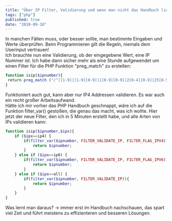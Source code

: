 ```yaml
---
title: "Über IP Filter, Validierung und wenn man nicht das Handbuch liest&#8230;"
tags: ["php"]
published: true
date: "2010-09-18"
---
```


In manchen Fällen muss, oder besser sollte, man bestimmte Eingaben und Werte überprüfen. Beim Programmieren gilt die Regeln, niemals dem Userinput vertrauen!  
Ich brauchte nun eine Validierung, ob der eingegebene Wert, eine IP Nummer ist. Ich habe dann sicher mehr als eine Stunde aufgewendet um einen Filter für die PHP Funktion "preg_match" zu erstellen:

```php
function isip($ipnumber){
 return preg_match ("/^([1-9]|[1-9][0-9]|1[0-9][0-9]|2[0-4][0-9]|25[0-5])(\.([0-9]|[1-9][0-9]|1[0-9][0-9]|2[0-4][0-9]|25[0-5])){3}$/", $ipnumber);
}
```

Funktioniert auch gut, kann aber nur IP4 Addressen validieren. Es war auch ein recht großer Arbeitsaufwand.  
Hätte ich mir vorher das PHP Handbuch geschnappt, wäre ich auf die Funktion filter_var() gestoßen, die genau das macht, was ich wollte. Hier jetzt der neue Filter, den ich in 5 Minuten erstellt habe, und alle Arten von IPs validieren kann:

```php
function isip($ipnumber,$ipx){
    if ($ipx==ip4) {
        if(filter_var($ipnumber, FILTER_VALIDATE_IP, FILTER_FLAG_IPV4)){
            return $ipnumber;
        }
    } else if ($ipx==ip6) {
        if(filter_var($ipnumber, FILTER_VALIDATE_IP, FILTER_FLAG_IPV6)){
            return $ipnumber;
        }
    } else if ($ipx==all) {
        if(filter_var($ipnumber, FILTER_VALIDATE_IP)){
            return $ipnumber;
        }
    }
}
```

Was lernt man daraus?
-> immer erst im Handbuch nachschauen, das spart viel Zeit und führt meistens zu effizienteren und besseren Lösungen.

